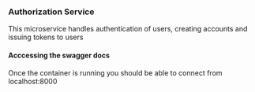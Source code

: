 ### Authorization Service

This microservice handles authentication of users, creating accounts and issuing tokens to users

#### Acccessing the swagger docs
Once the container is running you should be able to connect from localhost:8000
